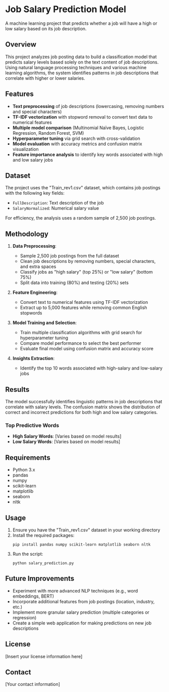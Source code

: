 # Job Salary Prediction Model

A machine learning project that predicts whether a job will have a high or low salary based on its job description.

## Overview

This project analyzes job posting data to build a classification model that predicts salary levels based solely on the text content of job descriptions. Using natural language processing techniques and various machine learning algorithms, the system identifies patterns in job descriptions that correlate with higher or lower salaries.

## Features

- **Text preprocessing** of job descriptions (lowercasing, removing numbers and special characters)
- **TF-IDF vectorization** with stopword removal to convert text data to numerical features
- **Multiple model comparison** (Multinomial Naïve Bayes, Logistic Regression, Random Forest, SVM)
- **Hyperparameter tuning** via grid search with cross-validation
- **Model evaluation** with accuracy metrics and confusion matrix visualization
- **Feature importance analysis** to identify key words associated with high and low salary jobs

## Dataset

The project uses the "Train_rev1.csv" dataset, which contains job postings with the following key fields:
- `FullDescription`: Text description of the job
- `SalaryNormalized`: Numerical salary value

For efficiency, the analysis uses a random sample of 2,500 job postings.

## Methodology

1. **Data Preprocessing**:
   - Sample 2,500 job postings from the full dataset
   - Clean job descriptions by removing numbers, special characters, and extra spaces
   - Classify jobs as "high salary" (top 25%) or "low salary" (bottom 75%)
   - Split data into training (80%) and testing (20%) sets

2. **Feature Engineering**:
   - Convert text to numerical features using TF-IDF vectorization
   - Extract up to 5,000 features while removing common English stopwords

3. **Model Training and Selection**:
   - Train multiple classification algorithms with grid search for hyperparameter tuning
   - Compare model performance to select the best performer
   - Evaluate final model using confusion matrix and accuracy score

4. **Insights Extraction**:
   - Identify the top 10 words associated with high-salary and low-salary jobs

## Results

The model successfully identifies linguistic patterns in job descriptions that correlate with salary levels. The confusion matrix shows the distribution of correct and incorrect predictions for both high and low salary categories.

### Top Predictive Words

- **High Salary Words**: [Varies based on model results]
- **Low Salary Words**: [Varies based on model results]

## Requirements

- Python 3.x
- pandas
- numpy
- scikit-learn
- matplotlib
- seaborn
- nltk

## Usage

1. Ensure you have the "Train_rev1.csv" dataset in your working directory
2. Install the required packages:
   ```
   pip install pandas numpy scikit-learn matplotlib seaborn nltk
   ```
3. Run the script:
   ```
   python salary_prediction.py
   ```

## Future Improvements

- Experiment with more advanced NLP techniques (e.g., word embeddings, BERT)
- Incorporate additional features from job postings (location, industry, etc.)
- Implement more granular salary prediction (multiple categories or regression)
- Create a simple web application for making predictions on new job descriptions

## License

[Insert your license information here]

## Contact

[Your contact information]
